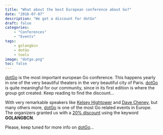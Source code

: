 ```yaml
---
title: "What about the best European conference about Go?"
date: "2016-07-07"
description: "We got a discount for dotGo"
draft: false
categories:
    - "Conferences"
    - "Events"
tags:
    - golangbcn
    - dotGo
    - tools
image: "dotgo.png"
toc: false
---
```


[dotGo] is the most important european Go conference.
This happens yearly in one of the very beautiful theaters in the very beautiful city of Paris.
[dotGo] is quite meaningful for our community, since in its first edition is where the group got created.
Keep reading to find the discount...

<!--more-->

With very remarkable speakers like [Kelsey Hightower] and [Dave Cheney], but many others more, [dotGo] is one of the most Go related events in Europe.
The organizers granted us with a [20% discount] using the keyword **GOLANGBCN**.

Please, keep tuned for more info on [dotGo]...


  [dotGo]: http://dotgo.eu "dotGo"
  [Kelsey Hightower]: https://twitter.com/kelseyhightower "Kelsey Hightower"
  [Dave Cheney]: https://twitter.com/davecheney "Dave Cheney"
  [20% discount]: https://dotgo2016.eventbrite.com/?discount=GOLANGBCN "20% discount on dotGo 2016"
